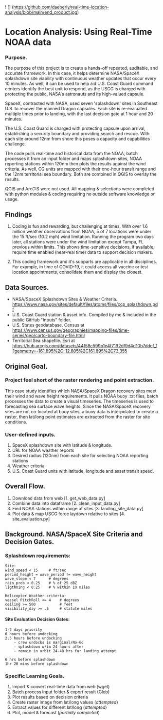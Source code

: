 ! [] (https://github.com/daeberly/real-time-location-analysis/blob/main/end_product.jpg)

# Location Analysis: Using Real-Time NOAA data

### Purpose.
The purpose of this project is to create a hands-off repeated, auditable, and accurate framework. In this case, it helps determine NASA/SpaceX splashdown site viability with continuous weather updates that occur every 10 minutes. As well, it can be used to help aid U.S. Coast Guard command centers identify the best unit to respond, as the USCG is charged with protecting the public, NASA's astronauts and its high-valued capsule.

SpaceX, contracted with NASA, used seven 'splashdown' sites in Southeast U.S. to recover the manned Dragon capsules. Each site is re-evaluated multiple times prior to landing, with the last decision gate at 1 hour and 20 minutes.

The U.S. Coast Guard is charged with protecting capsule upon arrival, establishing a security boundary and providing search and rescue. With each site around 12nm from shore this poses a capacity and capabilities challenge.

The code pulls real-time and historical data from the NOAA, batch processes it from an input folder and maps splashdown sites, NOAA reporting stations within 120nm then plots the results against the wind criteria. As well, CG units are mapped with their one-hour transit range and the 12nm territorial sea boundary. Both are combined in QGIS to overlay the results.

 QGIS and ArcGIS were not used. All mapping & selections were completed with python modules & coding requiring no outside software knowledge or usage.

## Findings
1. Coding is fun and rewarding, but challenging at times. With over 1.6 million weather observations from NOAA, 5 of 7 locations were under the 15 ft/sec (10.2 mph) wind limitation. Running the program two days later, all stations were under the wind limitation except Tampa, FL previous within limits. This shows time-sensitive decisions, if available, require time enabled (near-real time) data to support decision makers.

2. This coding framework and it's subparts are applicable in all disciplines. For example, in time of COVID-19, it could access all vaccine or test location appointments, consolidate them and display the closest. 

## Data Sources.
- NASA/SpaceX Splashdown Sites & Weather Criteria. https://www.nasa.gov/sites/default/files/atoms/files/ccp_splashdown.pdf
- U.S. Coast Guard station & asset info. Compiled by me & included in the public GitHub "Inputs" folder.
- U.S. States geodatabase. Census at https://www.census.gov/geographies/mapping-files/time-series/geo/carto-boundary-file.html
- Territorial Sea shapefile. Esri at https://hub.arcgis.com/datasets/44f58c599b1e4f7192df9d4d10b7ddcf_1?geometry=-161.895%2C-12.805%2C161.895%2C73.355

## Original Goal.
### Project feel short of the raster rendering and point extraction.
This case study identifies which NASA/SpaceX Dragon recovery sites meet their wind and wave height requirements. It pulls NOAA buoy .txt files, batch processes the data to create a visual timeseries. The timeseries is used to forecasting sea surface wave heights. Since the NASA/SpaceX recovery sites are not co-located at buoy sites, a buoy data is interpolated to create a raster, then lat/long point estimates are extracted from the raster for site conditions.

### User-defined inputs.
1. SpaceX splashdown site with latitude & longitude.
1. URL for NOAA weather reports
1. Desired radius (120nm) from each site for selecting NOAA reporting stations
1. Weather criteria
1. U.S. Coast Guard units with latitude, longitude and asset transit speed.

## Overall Flow.
1. Download data from web [1. get_web_data.py]
1. Combine data into dataframe [2. clean_input_data.py]
1. Find NOAA stations within range of sites [3. landing_site_data.py]
1. Plot data & map USCG force laydown relative to sites [4. site_evaluation.py]

## Background. NASA/SpaceX Site Criteria and Decision Gates.
### Splashdown requirements:

    Site:
    wind_speed < 15     # ft/sec
    period_height = wave_period != wave_height
    wave_slope < 7      # degrees
    rain_prob < 0.25    # % of 25 dBZ
    ligthning < 0.25    # % within 10 miles

    Helicopter Weather criteria:
    vessel_PitchRoll <= 4    # degrees
    ceiling >= 500           # feet
    visibility_day >= .5     # statute miles

#### Site Evaluation Decision Gates:

    1-2 days priority
    6 hours before undocking
    2.5 hours before undocking
        - crew undocks is marginal/No-Go
        - splashdown w/in 24 hours after
        - remain in orbit 24-48 hrs for landing attempt

    6 hrs before splashdown
    1hr 20 mins before splashdown

### Specific Learning Goals.
1. Import & convert real-time data from web (wget)
1. Batch process input folder & export result (Glob)
1. Plot results based on decision criteria
1. Create raster image from lat/long values (*attempted*)
1. Extract values for different lat/long (*attempted*)
1. Plot, model & forecast (*partially completed*)
